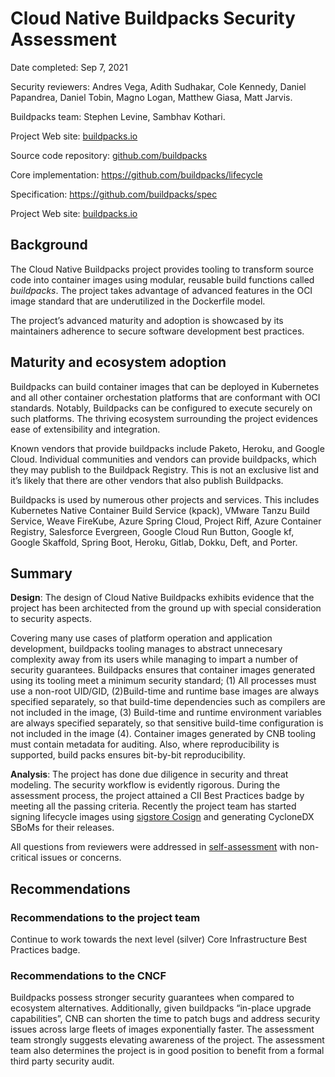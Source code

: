 # Cloud Native Buildpacks Security Assessment

Date completed: Sep 7, 2021

Security reviewers: Andres Vega, Adith Sudhakar, Cole Kennedy, Daniel Papandrea, Daniel Tobin, Magno Logan, Matthew Giasa, Matt Jarvis.

Buildpacks team: Stephen Levine, Sambhav Kothari.

Project Web site: [buildpacks.io](https://buildpacks.io/)

Source code repository: [github.com/buildpacks](https://github.com/buildpacks) 

Core implementation: https://github.com/buildpacks/lifecycle 

Specification: https://github.com/buildpacks/spec 	

Project Web site: [buildpacks.io](https://buildpacks.io/)


## Background

The Cloud Native Buildpacks project provides tooling to transform source code into container images using modular, reusable build functions called _buildpacks_. The project takes advantage of advanced features in the OCI image standard that are underutilized in the Dockerfile model.

The project’s advanced maturity and adoption is showcased by its maintainers adherence to secure software development best practices.

## Maturity and ecosystem adoption

Buildpacks can build container images that can be deployed in Kubernetes and all other container orchestation platforms that are conformant with OCI standards. Notably, Buildpacks can be configured to execute securely on such platforms. The thriving ecosystem surrounding the project evidences ease of extensibility and integration. 

Known vendors that provide buildpacks include Paketo, Heroku, and Google Cloud. Individual communities and vendors can provide buildpacks, which they may publish to the Buildpack Registry.  This is not an exclusive list and it’s likely that there are other vendors that also publish Buildpacks.

Buildpacks is used by numerous other projects and services. This includes Kubernetes Native Container Build Service (kpack), VMware Tanzu Build Service, Weave FireKube, Azure Spring Cloud, Project Riff, Azure Container Registry, Salesforce Evergreen, Google Cloud Run Button, Google kf, Google Skaffold, Spring Boot, Heroku, Gitlab, Dokku, Deft, and Porter. 

## Summary

**Design**: The design of Cloud Native Buildpacks exhibits evidence that the project has been architected from the ground up with special consideration to security aspects. 

Covering many use cases of platform operation and application development, buildpacks tooling manages to abstract unnecesary complexity away from its users while managing to impart a number of security guarantees. Buildpacks ensures that container images generated using its tooling meet a minimum security standard; (1) All processes must use a non-root UID/GID, (2)Build-time and runtime base images are always specified separately, so that build-time dependencies such as compilers are not included in the image, (3) Build-time and runtime environment variables are always specified separately, so that sensitive build-time configuration is not included in the image (4). Container images generated by CNB tooling must contain metadata for auditing. Also, where reproducibility is supported, build packs ensures bit-by-bit reproducibility. 

**Analysis**: The project has done due diligence in security and threat modeling. The security workflow is evidently rigorous. During the assessment process, the project attained a CII Best Practices badge by meeting all the passing criteria. Recently the project team has started signing lifecycle images using [sigstore Cosign](https://github.com/sigstore/cosign) and generating CycloneDX SBoMs for their releases. 

All questions from reviewers were addressed in [self-assessment](self-assessment.md) with non-critical issues or concerns. 

## Recommendations

### Recommendations to the project team

Continue to work towards the next level (silver) Core Infrastructure Best Practices badge.

### Recommendations to the CNCF

Buildpacks possess stronger security guarantees when compared to ecosystem alternatives. Additionally, given buildpacks “in-place upgrade capabilities”, CNB can shorten the time to patch bugs and address security issues across large fleets of images exponentially faster. The assessment team strongly suggests elevating awareness of the project. The assessment team also determines the project is in good position to benefit from a formal third party security audit. 


